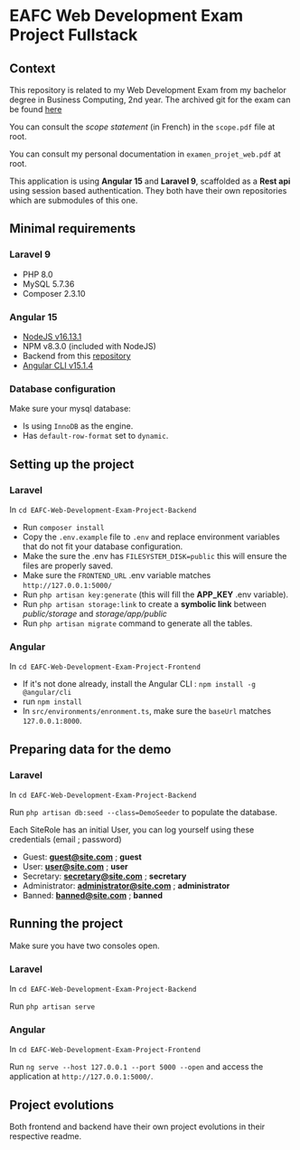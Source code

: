 # EAFC Web Development Exam Project Fullstack

## Context

This repository is related to my Web Development Exam from my bachelor degree in Business Computing, 2nd year.
The archived git for the exam can be found [here](https://github.com/PinsonJulien/EAFC-Web-Development-Exam-Project-Fullstack-Archive)

You can consult the *scope statement* (in French) in the `scope.pdf` file at root.

You can consult my personal documentation in `examen_projet_web.pdf` at root.

This application is using **Angular 15** and **Laravel 9**, scaffolded as a **Rest api** using session based authentication. They both have their own repositories which are submodules of this one.

## Minimal requirements

### Laravel 9

- PHP 8.0
- MySQL 5.7.36
- Composer 2.3.10

### Angular 15

- [NodeJS v16.13.1](https://nodejs.org/en/download/)
- NPM v8.3.0 (included with NodeJS)
- Backend from this [repository](https://github.com/PinsonJulien/school-website-backend-laravel)
- [Angular CLI v15.1.4](https://angular.io/guide/setup-local#install-the-angular-cli)

### Database configuration

Make sure your mysql database:

- Is using `InnoDB` as the engine.
- Has `default-row-format` set to `dynamic`.

## Setting up the project

### Laravel

In `cd EAFC-Web-Development-Exam-Project-Backend`

- Run `composer install`
- Copy the `.env.example` file to `.env` and replace environment variables that do not fit your database configuration.
- Make the sure the .env has `FILESYSTEM_DISK=public` this will ensure the files are properly saved.
- Make sure the `FRONTEND_URL` .env variable matches `http://127.0.0.1:5000/`
- Run `php artisan key:generate` (this will fill the **APP_KEY** .env variable).
- Run `php artisan storage:link` to create a **symbolic link** between *public/storage* and *storage/app/public*
- Run `php artisan migrate` command to generate all the tables.

### Angular

In `cd EAFC-Web-Development-Exam-Project-Frontend`

- If it's not done already, install the Angular CLI : `npm install -g @angular/cli`
- run `npm install`
- In `src/environments/enronment.ts`, make sure the `baseUrl` matches `127.0.0.1:8000`.

## Preparing data for the demo

### Laravel 

In `cd EAFC-Web-Development-Exam-Project-Backend`

Run `php artisan db:seed --class=DemoSeeder` to populate the database.

Each SiteRole has an initial User, you can log yourself using these credentials (email ; password)

- Guest: **guest@site.com** ; **guest**
- User: **user@site.com** ; **user**
- Secretary: **secretary@site.com** ; **secretary**
- Administrator: **administrator@site.com** ; **administrator**
- Banned: **banned@site.com** ; **banned**

## Running the project

Make sure you have two consoles open.

### Laravel

In `cd EAFC-Web-Development-Exam-Project-Backend`

Run `php artisan serve`

### Angular

In `cd EAFC-Web-Development-Exam-Project-Frontend`

Run `ng serve --host 127.0.0.1 --port 5000 --open` and access the application at `http://127.0.0.1:5000/`.

## Project evolutions

Both frontend and backend have their own project evolutions in their respective readme.